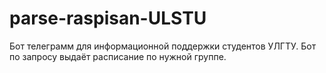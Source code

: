 # parse-raspisan-ULSTU
Бот телеграмм для информационной поддержки студентов УЛГТУ. 
Бот по запросу выдаёт расписание по нужной группе. 
